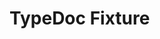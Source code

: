 <!--lint disable first-heading-level no-file-name-irregular-characters no-missing-blank-lines-->

# TypeDoc Fixture

